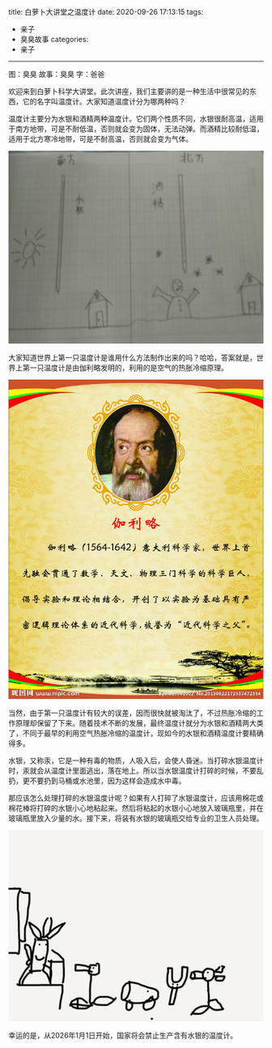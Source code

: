 title: 白萝卜大讲堂之温度计
date: 2020-09-26 17:13:15
tags:
- 亲子
- 臭臭故事
categories:
- 亲子
---

图：臭臭
故事：臭臭
字：爸爸

欢迎来到白萝卜科学大讲堂。此次讲座，我们主要讲的是一种生活中很常见的东西，它的名字叫温度计。大家知道温度计分为哪两种吗？

温度计主要分为水银和酒精两种温度计。它们两个性质不同，水银很耐高温，适用于南方地带，可是不耐低温，否则就会变为固体，无法动弹。而酒精比较耐低温，适用于北方寒冷地带，可是不耐高温，否则就会变为气体。

![](/images/story-with-chouchou-28/1319712485.jpg)

大家知道世界上第一只温度计是谁用什么方法制作出来的吗？哈哈，答案就是，世界上第一只温度计是由伽利略发明的，利用的是空气的热胀冷缩原理。

![](/images/story-with-chouchou-28/1.jpg)

当然，由于第一只温度计有较大的误差，因而很快就被淘汰了，不过热胀冷缩的工作原理却保留了下来。随着技术不断的发展，最终温度计就分为水银和酒精两大类了，不同于最早的利用空气热胀冷缩的温度计，现如今的水银和酒精温度计要精确得多。

水银，又称汞，它是一种有毒的物质，人吸入后，会使人昏迷。当打碎水银温度计时，汞就会从温度计里面逃出，落在地上。所以当水银温度计打碎的时候，不要乱扔，更不要扔到马桶或水池里，因为这样会造成水中毒。

那应该怎么处理打碎的水银温度计呢？如果有人打碎了水银温度计，应该用棉花或棉花棒将打碎的水银小心地粘起来。然后将粘起的水银小心地放入玻璃瓶里，并在玻璃瓶里放入少量的水。接下来，将装有水银的玻璃瓶交给专业的卫生人员处理。

![](/images/story-with-chouchou-28/1542213719.jpg)

幸运的是，从2026年1月1日开始，国家将会禁止生产含有水银的温度计。